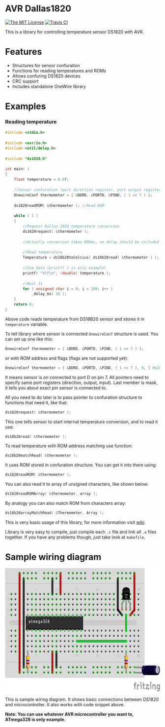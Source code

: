 # AVR Dallas1820

[![The MIT License](https://img.shields.io/badge/license-MIT-orange.svg?style=flat-square)](http://opensource.org/licenses/MIT) [![Travis CI](https://img.shields.io/travis/Jacajack/avr-dallas1820.svg?style=flat-square)](https://travis-ci.org/Jacajack/avr-dallas1820)

This is a library for controlling temperature sensor DS1820 with AVR.

# Features
 - Structures for sensor confuration
 - Functions for reading temperatures and ROMs
 - Allows confuring DS1820 devices
 - CRC support
 - Includes standalone OneWire library

# Examples

### Reading temperature

```c
#include <stdio.h>

#include <avr/io.h>
#include <util/delay.h>

#include "ds1820.h"

int main( )
{
    float temperature = 0.0f;

    //Sensor confuration (port direction register, port output register, port input register and mask)
    OnewireConf thermometer = { &DDRD, &PORTD, &PIND, ( 1 << 7 ) };

    ds1820readROM( &thermometer ); //Read ROM

    while ( 1 )
    {
        //Request Dallas 1820 temperature conversion
        ds1820request( &thermometer );

        //Actually conversion takes 800ms, so delay should be included here, but it's optional

        //Read temperature
        Temperature = ds18b20toCelcius( ds18b20read( &thermometer ) );

        //Use data (printf( ) is only example)
        printf( "%lf\n", (double) temperature );

        //Wait 1s
        for ( unsigned char i = 0; i < 100; i++ )
            _delay_ms( 10 );
    }
    return 0;
}

```

Above code reads temperature from DS18B20 sensor and stores it in `temperature` variable.

To tell library where sensor is connected `OnewireConf` structure is used. You can set up one like this:

```c
OnewireConf thermometer = { &DDRD, &PORTD, &PIND, ( 1 << 7 ) };

```

or with ROM address and flags (flags are not supported yet):

```c
OnewireConf thermometer = { &DDRD, &PORTD, &PIND, ( 1 << 7 ), 0, { 0x28, 0xff, 0x9c, 0xc0, 0x71, 0x14, 0x04, 0x15 } };

```

It means sensor is on connected to port D on pin 7. All pointers need to specify same port registers (direction, output, input). Last member is mask, it tells you about exact pin sensor is connected to.

All you need to do later is to pass pointer to confuration structure to functions that need it, like that:

```c
ds1820request( &thermometer );
```

This one tells sensor to start internal temperature conversion, and to read it use:

```c
ds18b20read( &thermometer );
```

To read temperature with ROM address matching use function:

```c
ds18b20matchRead( &thermometer );
```

It uses ROM stored in confuration structure. You can get it into there using:
```c
ds1820readROM( &thermometer );
```
You can also read it to array of unsigned characters, like shown below:
```c
ds1820readROMArray( &thermometer, array );
```

By analogy you can also match ROM from characters array:

```c
ds18b20arrayMatchRead( &Thermometer, Array );
```

This is very basic usage of this library, for more information visit [wiki](https://github.com/Jacajack/avr-dallas1820/wiki).

Library is very easy to compile, just compile each `.c` file and link all `.o` files together.
If you have any problems though, just take look at `makefile`.

# Sample wiring diagram
<img src="doc/samplewiring.png" height=400px></img>

This is sample wiring diagram. It shows basic connections between DS1820 and microcontroller. It also works with code snippet above.

**Note: You can use whatever AVR microcontroller you want to, ATmega328 is only example.**
